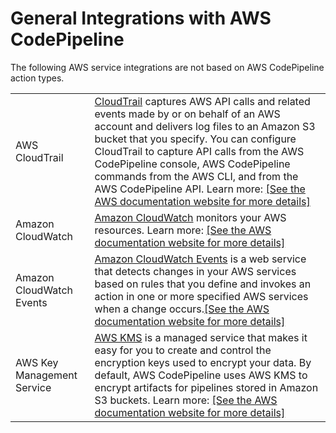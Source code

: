 # General Integrations with AWS CodePipeline<a name="integrations-general"></a>

The following AWS service integrations are not based on AWS CodePipeline action types\.


|  |  | 
| --- |--- |
| AWS CloudTrail |  [CloudTrail](http://docs.aws.amazon.com/awscloudtrail/latest/userguide/) captures AWS API calls and related events made by or on behalf of an AWS account and delivers log files to an Amazon S3 bucket that you specify\. You can configure CloudTrail to capture API calls from the AWS CodePipeline console, AWS CodePipeline commands from the AWS CLI, and from the AWS CodePipeline API\. Learn more: [\[See the AWS documentation website for more details\]](http://docs.aws.amazon.com/codepipeline/latest/userguide/integrations-general.html)  | 
| Amazon CloudWatch |  [Amazon CloudWatch](http://docs.aws.amazon.com/AmazonCloudWatch/latest/monitoring/) monitors your AWS resources\. Learn more: [\[See the AWS documentation website for more details\]](http://docs.aws.amazon.com/codepipeline/latest/userguide/integrations-general.html)  | 
| Amazon CloudWatch Events | [Amazon CloudWatch Events](http://docs.aws.amazon.com/codecommit/latest/userguide/) is a web service that detects changes in your AWS services based on rules that you define and invokes an action in one or more specified AWS services when a change occurs\.[\[See the AWS documentation website for more details\]](http://docs.aws.amazon.com/codepipeline/latest/userguide/integrations-general.html) | 
| AWS Key Management Service |  [AWS KMS](http://docs.aws.amazon.com/kms/latest/developerguide/) is a managed service that makes it easy for you to create and control the encryption keys used to encrypt your data\. By default, AWS CodePipeline uses AWS KMS to encrypt artifacts for pipelines stored in Amazon S3 buckets\. Learn more: [\[See the AWS documentation website for more details\]](http://docs.aws.amazon.com/codepipeline/latest/userguide/integrations-general.html)  | 